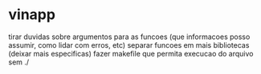 # vinapp

tirar duvidas sobre argumentos para as funcoes (que informacoes posso assumir, como lidar com erros, etc)
separar funcoes em mais bibliotecas (deixar mais especificas)
fazer makefile que permita execucao do arquivo sem ./
